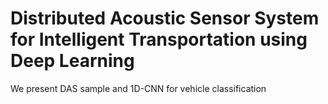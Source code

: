 # Distributed Acoustic Sensor System for Intelligent Transportation using Deep Learning
We present DAS sample and 1D-CNN for vehicle classification
